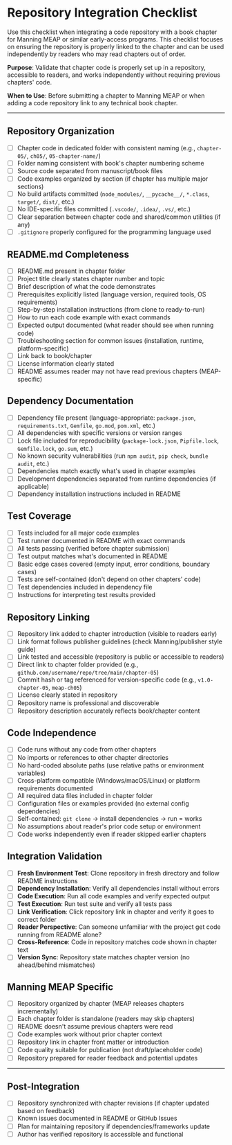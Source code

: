 # Repository Integration Checklist

Use this checklist when integrating a code repository with a book chapter for Manning MEAP or similar early-access programs. This checklist focuses on ensuring the repository is properly linked to the chapter and can be used independently by readers who may read chapters out of order.

**Purpose**: Validate that chapter code is properly set up in a repository, accessible to readers, and works independently without requiring previous chapters' code.

**When to Use**: Before submitting a chapter to Manning MEAP or when adding a code repository link to any technical book chapter.

---

## Repository Organization

- [ ] Chapter code in dedicated folder with consistent naming (e.g., `chapter-05/`, `ch05/`, `05-chapter-name/`)
- [ ] Folder naming consistent with book's chapter numbering scheme
- [ ] Source code separated from manuscript/book files
- [ ] Code examples organized by section (if chapter has multiple major sections)
- [ ] No build artifacts committed (`node_modules/`, `__pycache__/`, `*.class`, `target/`, `dist/`, etc.)
- [ ] No IDE-specific files committed (`.vscode/`, `.idea/`, `.vs/`, etc.)
- [ ] Clear separation between chapter code and shared/common utilities (if any)
- [ ] `.gitignore` properly configured for the programming language used

## README.md Completeness

- [ ] README.md present in chapter folder
- [ ] Project title clearly states chapter number and topic
- [ ] Brief description of what the code demonstrates
- [ ] Prerequisites explicitly listed (language version, required tools, OS requirements)
- [ ] Step-by-step installation instructions (from clone to ready-to-run)
- [ ] How to run each code example with exact commands
- [ ] Expected output documented (what reader should see when running code)
- [ ] Troubleshooting section for common issues (installation, runtime, platform-specific)
- [ ] Link back to book/chapter
- [ ] License information clearly stated
- [ ] README assumes reader may not have read previous chapters (MEAP-specific)

## Dependency Documentation

- [ ] Dependency file present (language-appropriate: `package.json`, `requirements.txt`, `Gemfile`, `go.mod`, `pom.xml`, etc.)
- [ ] All dependencies with specific versions or version ranges
- [ ] Lock file included for reproducibility (`package-lock.json`, `Pipfile.lock`, `Gemfile.lock`, `go.sum`, etc.)
- [ ] No known security vulnerabilities (run `npm audit`, `pip check`, `bundle audit`, etc.)
- [ ] Dependencies match exactly what's used in chapter examples
- [ ] Development dependencies separated from runtime dependencies (if applicable)
- [ ] Dependency installation instructions included in README

## Test Coverage

- [ ] Tests included for all major code examples
- [ ] Test runner documented in README with exact commands
- [ ] All tests passing (verified before chapter submission)
- [ ] Test output matches what's documented in README
- [ ] Basic edge cases covered (empty input, error conditions, boundary cases)
- [ ] Tests are self-contained (don't depend on other chapters' code)
- [ ] Test dependencies included in dependency file
- [ ] Instructions for interpreting test results provided

## Repository Linking

- [ ] Repository link added to chapter introduction (visible to readers early)
- [ ] Link format follows publisher guidelines (check Manning/publisher style guide)
- [ ] Link tested and accessible (repository is public or accessible to readers)
- [ ] Direct link to chapter folder provided (e.g., `github.com/username/repo/tree/main/chapter-05`)
- [ ] Commit hash or tag referenced for version-specific code (e.g., `v1.0-chapter-05`, `meap-ch05`)
- [ ] License clearly stated in repository
- [ ] Repository name is professional and discoverable
- [ ] Repository description accurately reflects book/chapter content

## Code Independence

- [ ] Code runs without any code from other chapters
- [ ] No imports or references to other chapter directories
- [ ] No hard-coded absolute paths (use relative paths or environment variables)
- [ ] Cross-platform compatible (Windows/macOS/Linux) or platform requirements documented
- [ ] All required data files included in chapter folder
- [ ] Configuration files or examples provided (no external config dependencies)
- [ ] Self-contained: `git clone` → install dependencies → run = works
- [ ] No assumptions about reader's prior code setup or environment
- [ ] Code works independently even if reader skipped earlier chapters

## Integration Validation

- [ ] **Fresh Environment Test**: Clone repository in fresh directory and follow README instructions
- [ ] **Dependency Installation**: Verify all dependencies install without errors
- [ ] **Code Execution**: Run all code examples and verify expected output
- [ ] **Test Execution**: Run test suite and verify all tests pass
- [ ] **Link Verification**: Click repository link in chapter and verify it goes to correct folder
- [ ] **Reader Perspective**: Can someone unfamiliar with the project get code running from README alone?
- [ ] **Cross-Reference**: Code in repository matches code shown in chapter text
- [ ] **Version Sync**: Repository state matches chapter version (no ahead/behind mismatches)

## Manning MEAP Specific

- [ ] Repository organized by chapter (MEAP releases chapters incrementally)
- [ ] Each chapter folder is standalone (readers may skip chapters)
- [ ] README doesn't assume previous chapters were read
- [ ] Code examples work without prior chapter context
- [ ] Repository link in chapter front matter or introduction
- [ ] Code quality suitable for publication (not draft/placeholder code)
- [ ] Repository prepared for reader feedback and potential updates

---

## Post-Integration

- [ ] Repository synchronized with chapter revisions (if chapter updated based on feedback)
- [ ] Known issues documented in README or GitHub Issues
- [ ] Plan for maintaining repository if dependencies/frameworks update
- [ ] Author has verified repository is accessible and functional
